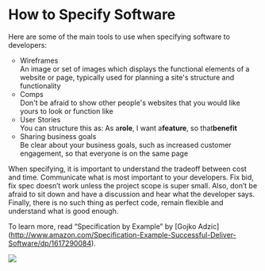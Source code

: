 <html>

<h1> How to Specify Software </h1>
<body>
Here are some of the main tools to use when specifying software to developers:
<ul style="list-style-type:circle">
  <li>Wireframes</li>
    An image or set of images which displays the functional elements of a website or page, typically used for planning a site's structure and functionality
  <li>Comps</li>
    Don't be afraid to show other people's websites that you would like yours to look or function like
  <li>User Stories</li>
    You can structure this as: As a<b>role</b>, I want a<b>feature</b>, so that<b>benefit</b>
  <li>Sharing business goals</li>
    Be clear about your business goals, such as increased customer engagement, so that everyone is on the same page
</ul>

When specifying, it is important to understand the tradeoff between cost and time.
Communicate what is most important to your developers. 
Fix bid, fix spec doesn’t work unless the project scope is super small. 
Also, don’t be afraid to sit down and have a discussion and hear what the developer says. 
Finally, there is no such thing as perfect code, remain flexible and understand what is good enough.

To learn more, read “Specification by Example” by [Gojko Adzic] (http://www.amazon.com/Specification-Example-Successful-Deliver-Software/dp/1617290084).
</body>
<p>
<img src="http://ecx.images-amazon.com/images/I/41yUI84ASzL._SX258_BO1,204,203,200_.jpg">
</p>
</html>


